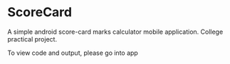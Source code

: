 # ScoreCard
A simple  android score-card marks calculator mobile application.
College practical project.

To view code and output, please go into app
